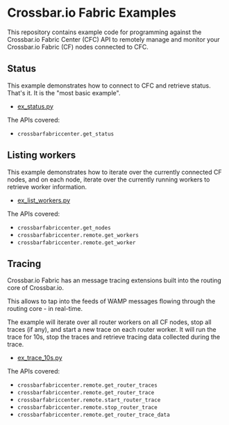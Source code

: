 # Crossbar.io Fabric Examples

This repository contains example code for programming against the Crossbar.io Fabric Center (CFC) API to remotely manage and monitor your Crossbar.io Fabric (CF) nodes connected to CFC.

## Status

This example demonstrates how  to connect to CFC and retrieve status. That's it. It is the "most basic example".

* [ex_status.py](ex_status.py)

The APIs covered:

* `crossbarfabriccenter.get_status`


## Listing workers

This example demonstrates how to iterate over the currently connected CF nodes, and on each node, iterate over the currently running workers to retrieve worker information.

* [ex_list_workers.py](ex_list_workers.py)

The APIs covered:

* `crossbarfabriccenter.get_nodes`
* `crossbarfabriccenter.remote.get_workers`
* `crossbarfabriccenter.remote.get_worker`


## Tracing

Crossbar.io Fabric has an message tracing extensions built into the routing core of Crossbar.io.

This allows to tap into the feeds of WAMP messages flowing through the routing core - in real-time.

The example will iterate over all router workers on all CF nodes, stop all traces (if any), and start a new trace on each router worker. It will run the trace for 10s, stop the traces and retrieve tracing data collected during the trace.

* [ex_trace_10s.py](ex_trace_10s.py)

The APIs covered:

* `crossbarfabriccenter.remote.get_router_traces`
* `crossbarfabriccenter.remote.get_router_trace`
* `crossbarfabriccenter.remote.start_router_trace`
* `crossbarfabriccenter.remote.stop_router_trace`
* `crossbarfabriccenter.remote.get_router_trace_data`

